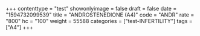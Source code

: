 +++
contenttype = "test"
showonlyimage = false
draft = false
date = "1594732099539"
title = "ANDROSTENEDIONE (A4)"
code = "ANDR"
rate = "800"
hc = "100"
weight = 55588
categories = ["test-INFERTILITY"]
tags = ["A4"]
+++

